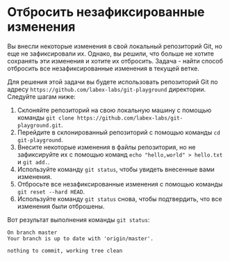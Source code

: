 # Отбросить незафиксированные изменения

Вы внесли некоторые изменения в свой локальный репозиторий Git, но еще не зафиксировали их. Однако, вы решили, что больше не хотите сохранять эти изменения и хотите их отбросить. Задача - найти способ отбросить все незафиксированные изменения в текущей ветке.

Для решения этой задачи вы будете использовать репозиторий Git по адресу `https://github.com/labex-labs/git-playground` директории. Следуйте шагам ниже:

1. Склоняйте репозиторий на свою локальную машину с помощью команды `git clone https://github.com/labex-labs/git-playground.git`.
2. Перейдите в склонированный репозиторий с помощью команды `cd git-playground`.
3. Внесите некоторые изменения в файлы репозитория, но не зафиксируйте их с помощью команд `echo "hello,world" > hello.txt` и `git add.`.
4. Используйте команду `git status`, чтобы увидеть внесенные вами изменения.
5. Отбросьте все незафиксированные изменения с помощью команды `git reset --hard HEAD`.
6. Используйте команду `git status` снова, чтобы подтвердить, что все изменения были отброшены.

Вот результат выполнения команды `git status`:

```shell
On branch master
Your branch is up to date with 'origin/master'.

nothing to commit, working tree clean
```
